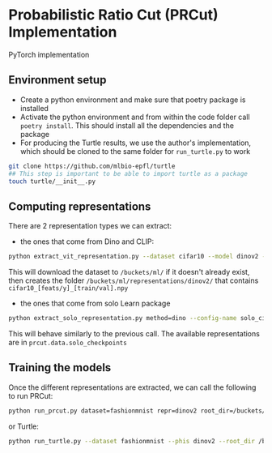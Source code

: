 # Probabilistic Ratio Cut (PRCut) Implementation 

PyTorch implementation


## Environment setup

-   Create a python environment and make sure that poetry package is installed
-   Activate the python environment and from within the code folder call
    `poetry install`. This should install all the dependencies and the package
-   For producing the Turtle results, we use the author's implementation, which
    should be cloned to the same folder for `run_turtle.py` to work

```bash
git clone https://github.com/mlbio-epfl/turtle
## This step is important to be able to import turtle as a package
touch turtle/__init__.py
```

## Computing representations

There are 2 representation types we can extract:

-   the ones that come from Dino and CLIP:

```bash
python extract_vit_representation.py --dataset cifar10 --model dinov2 --root-dir /buckets/ml --device-num 1
```

This will download the dataset to `/buckets/ml/` if it doesn't already exist, then creates the folder `/buckets/ml/representations/dinov2/` that contains `cifar10_[feats/y]_[train/val].npy`

-   the ones that come from solo Learn package

```bash
python extract_solo_representation.py method=dino --config-name solo_cifar100
```

This will behave similarly to the previous call. The available representations are in `prcut.data.solo_checkpoints`

## Training the models

Once the different representations are extracted, we can call the following to run PRCut:

```bash
python run_prcut.py dataset=fashionmnist repr=dinov2 root_dir=/buckets/ml/

```

or Turtle:

```bash
python run_turtle.py --dataset fashionmnist --phis dinov2 --root_dir /buckets/ml/

```
